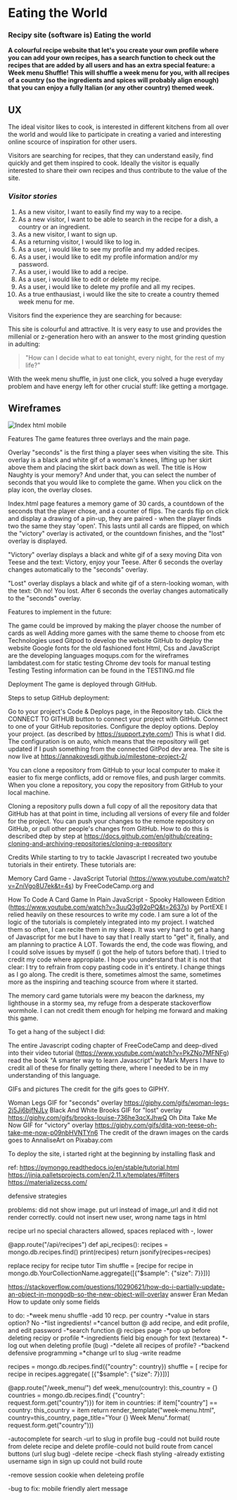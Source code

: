 # **Eating the World**

### Recipy site (software is) Eating the world

**A colourful recipe website that let's you create your own profile where you can add your own recipes,
has a search function to check out the recipes that are added by all users and has an extra special feature: a Week menu Shuffle!
This will shuffle a week menu for you, with all recipes of a country (so the ingredients and spices will probably align enough)
that you can enjoy a fully Italian (or any other country) themed week.**

## UX
The ideal visitor likes to cook, is interested in different kitchens from all over the world and would like to participate in creating a varied and interesting online scource of inspiration for other users.

Visitors are searching for recipes, that they can understand easily, find quickly and get them inspired to cook.
Ideally the visitor is equally interested to share their own recipes and thus contribute to the value of the site.

### _Visitor stories_
1. As a new visitor, I want to easily find my way to a recipe.
2. As a new visitor, I want to be able to search in the recipe for a dish, a country or an ingredient. 
3. As a new visitor, I want to sign up. 
4. As a returning visitor, I would like to log in.
5. As a user, i would like to see my profile and my added recipes.
6. As a user, i would like to edit my profile information and/or my password.
7. As a user, i would like to add a recipe.
8. As a user, i would like to edit or delete my recipe.
9. As a user, i would like to delete my profile and all my recipes. 
10. As a true enthausiast, i would like the site to create a country themed week menu for me.

Visitors find the experience they are searching for because:

This site is colourful and attractive. It is very easy to use and provides the millenial or z-generation hero with an answer to the 
most grinding question in adulting: 

>"How can I decide what to eat tonight, every night, for the rest of my life?"

With the week menu shuffle, in just one click, you solved a huge everyday problem and have energy left for other crucial stuff: like getting a mortgage. 

## Wireframes

![Index html mobile](/static/img/wireframes/index-html-mobile.png "index html mobile")



Features
The game features three overlays and the main page.

Overlay "seconds" is the first thing a player sees when visiting the site. This overlay is a black and white gif of a woman's knees, lifting up her skirt above them and placing the skirt back down as well. The title is How Naughty is your memory? And under that, you can select the number of seconds that you would like to complete the game. When you click on the play icon, the overlay closes.

Index.html page features a memory game of 30 cards, a countdown of the seconds that the player chose, and a counter of flips. The cards flip on click and display a drawing of a pin-up, they are paired - when the player finds two the same they stay 'open'. This lasts until all cards are flipped, on which the "victory" overlay is activated, or the countdown finishes, and the "lost" overlay is displayed.

"Victory" overlay displays a black and white gif of a sexy moving Dita von Teese and the text: Victory, enjoy your Teese. After 6 seconds the overlay changes automatically to the "seconds" overlay.

"Lost" overlay displays a black and white gif of a stern-looking woman, with the text: Oh no! You lost. After 6 seconds the overlay changes automatically to the "seconds" overlay.

Features to implement in the future:

The game could be improved by making the player choose the number of cards as well
Adding more games with the same theme to choose from
etc
Technologies used
Gitpod to develop the website
GitHub to deploy the website
Google fonts for the old fashioned font
Html, Css and JavaScript are the developing languages
moqups.com for the wireframes
lambdatest.com for static testing
Chrome dev tools for manual testing
Testing
Testing information can be found in the TESTING.md file

Deployment
The game is deployed through GitHub.

Steps to setup GitHub deployment:

Go to your project's Code & Deploys page, in the Repository tab.
Click the CONNECT TO GITHUB button to connect your project with GitHub.
Connect to one of your GitHub repositories.
Configure the deploy options.
Deploy your project. (as described by https://support.zyte.com/)
This is what I did. The configuration is on auto, which means that the repository will get updated if I push something from the connected GitPod dev area. The site is now live at https://annakovesdi.github.io/milestone-project-2/

You can clone a repository from GitHub to your local computer to make it easier to fix merge conflicts, add or remove files, and push larger commits. When you clone a repository, you copy the repository from GitHub to your local machine.

Cloning a repository pulls down a full copy of all the repository data that GitHub has at that point in time, including all versions of every file and folder for the project. You can push your changes to the remote repository on GitHub, or pull other people's changes from GitHub. How to do this is described dtep by step at https://docs.github.com/en/github/creating-cloning-and-archiving-repositories/cloning-a-repository

Credits
While starting to try to tackle Javascript I recreated two youtube tutorials in their entirety. These tutorials are:

Memory Card Game - JavaScript Tutorial (https://www.youtube.com/watch?v=ZniVgo8U7ek&t=4s) by FreeCodeCamp.org
and

How To Code A Card Game In Plain JavaScript - Spooky Halloween Edition (https://www.youtube.com/watch?v=3uuQ3g92oPQ&t=2637s) by PortEXE
I relied heavily on these resources to write my code. I am sure a lot of the logic of the tutorials is completely integrated into my project. I watched them so often, I can recite them in my sleep. It was very hard to get a hang of Javascript for me but I have to say that I really start to "get" it, finally, and am planning to practice A LOT.
Towards the end, the code was flowing, and I could solve issues by myself (i got the help of tutors before that). I tried to credit my code where appropiate. I hope you understand that it is not that clear: I try to refrain from copy pasting code in it's entirety. I change things as I go along. The credit is there, sometimes almost the same, sometimes more as the inspiring and teaching scource from where it started.

The memory card game tutorials were my beacon the darkness, my lighthouse in a stormy sea, my refuge from a desperate stackoverflow wormhole. I can not credit them enough for helping me forward and making this game.

To get a hang of the subject I did:

The entire Javascript coding chapter of FreeCodeCamp
and deep-dived into their video tutorial (https://www.youtube.com/watch?v=PkZNo7MFNFg)
read the book "A smarter way to learn Javascript" by Mark Myers
I have to credit all of these for finally getting there, where I needed to be in my understanding of this language.

GIFs and pictures
The credit for the gifs goes to GIPHY.

Woman Legs GIF for "seconds" overlay https://giphy.com/gifs/woman-legs-2j5Jj6bjfNJLy
Black And White Brooks GIF for "lost" overlay https://giphy.com/gifs/brooks-louise-736he3qcXJhwQ
Oh Dita Take Me Now GIF for "victory" overlay https://giphy.com/gifs/dita-von-teese-oh-take-me-now-p09nbHVNTYn6
The credit of the drawn images on the cards goes to AnnaliseArt on Pixabay.com

To deploy the site, i started right at the beginning by installing flask and 



ref:
https://pymongo.readthedocs.io/en/stable/tutorial.html
https://jinja.palletsprojects.com/en/2.11.x/templates/#filters
https://materializecss.com/

defensive strategies

problems: 
did not show image. put url instead of image_url and it did not render correctly.
could not insert new user, wrong name tags in html

recipe url no special characters allowed, spaces replaced with -, lower

@app.route("/api/recipes")
def api_recipes():
    recipes = mongo.db.recipes.find()
    print(recipes)
    return jsonify(recipes=recipes)

replace recipy for recipe
tutor Tim
shuffle = [recipe for recipe in mongo.db.YourCollectionName.aggregate([{"$sample": {"size": 7}}])]    

https://stackoverflow.com/questions/10290621/how-do-i-partially-update-an-object-in-mongodb-so-the-new-object-will-overlay answer Eran Medan
How to update only some fields

to do: 
-*week menu shuffle
-add 10 recp. per country
-*value in stars option? No
-*list ingredients!
=*cancel button @ add recipe, and edit profile, and edit password
-*search function @ recipes page
-*pop up before deleting recipy or profile
*-ingredients field big enough for text (textarea)
*-log out when deleting profile (bug) 
-*delete all recipes of profile?
-*backend defensive programming
=*change url to slug
-write readme


recipes = mongo.db.recipes.find({"country": country})
    shuffle = [
        recipe for recipe in recipes.aggregate(
            [{"$sample": {"size": 7}}])]

@app.route("/week_menu/<country>")
def week_menu(country):
    this_country = {}
    countries = mongo.db.recipes.find(
            {"country": request.form.get("country")})
    for item in countries:
        if item["country"] == country:
            this_country = item
    return render_template("week-menu.html", country=this_country,
                           page_title="Your {} Week Menu".format(
                               request.form.get("country")))



-autocomplete for search
-url to slug in profile bug
-could not build route from delete recipe and delete profile-could not build route from cancel buttons (url slug bug)
-delete recipe 
-check flash styling
-already extisting username sign in sign up could not build route 

-remove session cookie when deleteing profile

-bug to fix: mobile friendly alert message